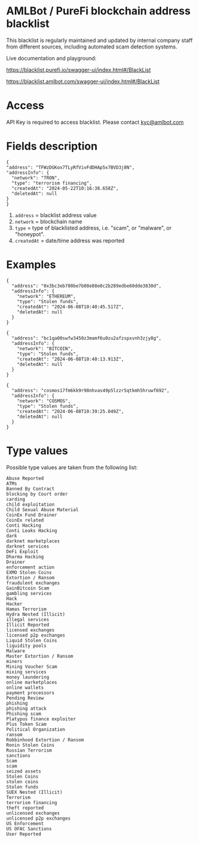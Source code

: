 # AMLBot / PureFi blockchain address blacklist

This blacklist is regularly maintained and updated by internal company staff from different sources, including automated scam detection systems. 

Live documentation and playground:

https://blacklist.purefi.io/swagger-ui/index.html#/BlackList

https://blacklist.amlbot.com/swagger-ui/index.html#/BlackList

# Access
API Key is required to access blacklist. Please contact kyc@amlbot.com

# Fields description
  ```
{
  "address": "TFWzDGKox7TLyRfVivFdDHAp5x7BVD3j8N",
  "addressInfo": {
    "network": "TRON",
    "type": "terrorism financing",
    "createdAt": "2024-05-22T10:16:38.658Z",
    "deletedAt": null
  }
}
```

1. ```address``` = blacklist address value
2. ```network``` = blockchain name
3. ```type``` = type of blacklisted address, i.e. "scam", or "malware", or "honeypot".
4. ```createdAt``` = date/time address was reported

# Examples
```
{
  "address": "0x3bc3eb780be7b08e88e0c2b289edbe60dde3830d",
  "addressInfo": {
    "network": "ETHEREUM",
    "type": "Stolen funds",
    "createdAt": "2024-06-08T10:40:45.517Z",
    "deletedAt": null
  }
}
```

``` 
{
  "address": "bc1qa00swfw3450z3mamf6u0zu2afzspxvnh3zjy8g",
  "addressInfo": {
    "network": "BITCOIN",
    "type": "Stolen funds",
    "createdAt": "2024-06-08T10:40:13.913Z",
    "deletedAt": null
  }
}
```

``` 
{
  "address": "cosmos17fm6kk9r98nhvas49p5lzzr5qtkmh5hruwf692",
  "addressInfo": {
    "network": "COSMOS",
    "type": "Stolen funds",
    "createdAt": "2024-06-08T10:39:25.049Z",
    "deletedAt": null
  }
}
```

# Type values

Possible type values are taken from the following list: 

```
Abuse Reported
ATMs
Banned By Contract
blocking by Court order
carding
child exploitation
Child Sexual Abuse Material
CoinEx Fund Drainer
CoinEx related
Conti Hacking
Conti Leaks Hacking
dark
darknet marketplaces
darknet services
DeFi Exploit
Dharma Hacking
Drainer
enforcement action
EXMO Stolen Coins
Extortion / Ransom
fraudulent exchanges
GainBitcoin Scam
gambling services
Hack
Hacker
Hamas Terrorism
Hydra Nested (Illicit)
illegal services
Illicit Reported
licensed exchanges
licensed p2p exchanges
Liquid Stolen Coins
liquidity pools
Malware
Master Extortion / Ransom
miners
Mining Voucher Scam
mixing services
money laundering
online marketplaces
online wallets
payment processors
Pending Review
phishing
phishing attack
Phishing scam
Platypus finance exploiter
Plus Token Scam
Political Organization
ransom
Robbinhood Extortion / Ransom
Ronin Stolen Coins
Russian Terrorism
sanctions
Scam
scam
seized assets
Stolen Coins
stolen coins
Stolen funds
SUEX Nested (Illicit)
Terrorism
terrorism financing
theft reported
unlicensed exchanges
unlicensed p2p exchanges
US Enforcement
US OFAC Sanctions
User Reported
```
